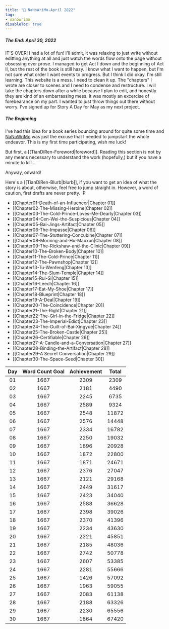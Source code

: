 ```yaml
---
title: "🌱 NaNoWriMo-April 2022"
tag: 
- nanowrimo
disableToc: true
---
```


##### The End: April 30, 2022
IT'S OVER!
I had a lot of fun!
I'll admit, it was relaxing to just write without editting anything at all and just watch the words flow onto the page without obsessing over prose.
I managed to get Act I down and the beginning of Act II, but the rest of the book is still hazy. I know what I want to happen, but I'm not sure what order I want events to progress.
But I think I did okay. 
I'm still learning.
This website is a mess. I need to clean it up.
The "chapters" I wrote are closer to scenes and I need to condense and restructure.
I will take the chapters down after a while because I plan to edit, and honestly they are kind of an embarrassing mess.
It was mostly an excercise of forebearance on my part. I wanted to just throw things out there without worry.
I've signed up for Story A Day for May as my next project. 

##### The Beginning
I've had this idea for a book series bouncing around for quite some time and [NaNoWriMo](https://nanowrimo.org/what-is-camp-nanowrimo) was just the excuse that I needed to jumpstart the whole endeavor. This is my first time participating, wish me luck!

But first, a [[TianDiRen-Foreword|foreword]]. Reading this section is not by any means necessary to understand the work (hopefully,) but if you have a minute to kill... 

Anyway, onward! 

Here's a [[TianDiRen-Blurb|blurb]], if you want to get an idea of what the story is about, otherwise, feel free to jump straight in. However, a word of caution, first drafts are never pretty. :P

- [[Chapter01-Death-of-an-Influencer|Chapter 01]]
- [[Chapter02-The-Missing-Heroine|Chapter 02]]
- [[Chapter03-The-Cold-Prince-Loves-Me-Dearly|Chapter 03]]
- [[Chapter04-Cen-Wei-the-Suspicious|Chapter 04]]
- [[Chapter05-Bai-Jings-Artifact|Chapter 05]]
- [[Chapter06-The-Impasse|Chapter 06]]
- [[Chapter07-The-Stuttering-Concubine|Chapter 07]]
- [[Chapter08-Morning-and-Hu-Maoxun|Chapter 08]]
- [[Chapter09-The-Rickshaw-and-the-Clinic|Chapter 09]]
- [[Chapter10-The-Broken-Body|Chapter 10]]
- [[Chapter11-The-Cold-Prince|Chapter 11]]
- [[Chapter12-The-Pawnshop|Chapter 12]]
- [[Chapter13-Tu-Wenfeng|Chapter 13]]
- [[Chapter14-The-Slum-Temple|Chapter 14]]
- [[Chapter15-Rui-Si|Chapter 15]]
- [[Chapter16-Leech|Chapter 16]]
- [[Chapter17-Eat-My-Shoe|Chapter 17]]
- [[Chapter18-Blueprint|Chapter 18]]
- [[Chapter19-A-Deal|Chapter 19]]
- [[Chapter20-The-Coincidence|Chapter 20]]
- [[Chapter21-The-Right|Chapter 21]]
- [[Chapter22-The-Girl-in-the-Fridge|Chapter 22]]
- [[Chapter23-The-Imperial-Edict|Chapter 23]]
- [[Chapter24-The-Guilt-of-Bai-Xingyue|Chapter 24]]
- [[Chapter25-The-Broken-Castle|Chapter 25]]
- [[Chapter26-Certifiable|Chapter 26]]
- [[Chapter27-A-Candle-and-a-Conversation|Chapter 27]]
- [[Chapter28-Binding-the-Artifact|Chapter 28]]
- [[Chapter29-A Secret Conversation|Chapter 29]]
- [[Chapter30-The-Space-Seed|Chapter 30]]


| **Day** | **Word Count Goal** | **Achievement** | **Total** |
|:-------:|:-------------------:|:---------------:|:---------:|
|   01    |        1667         |      2309       |   2309    |
|   02    |        1667         |      2181       |   4490    |
|   03    |        1667         |      2245       |   6735    |
|   04    |        1667         |      2589       |   9324    |
|   05    |        1667         |      2548       |   11872   |
|   06    |        1667         |      2576       |   14448   |
|   07    |        1667         |      2334       |   16782   |
|   08    |        1667         |      2250       |   19032   |
|   09    |        1667         |      1896       |   20928   |
|   10    |        1667         |      1872       |   22800   |
|   11    |        1667         |      1871       |   24671   |
|   12    |        1667         |      2376       |   27047   |
|   13    |        1667         |      2121       |   29168   |
|   14    |        1667         |      2449       |   31617   |
|   15    |        1667         |      2423       |   34040   |
|   16    |        1667         |      2588       |   36628   |
|   17    |        1667         |      2398       |   39026   |
|   18    |        1667         |      2370       |   41396   |
|   19    |        1667         |      2234       |   43630   |
|   20    |        1667         |      2221       |   45851   |
|   21    |        1667         |      2185       |   48036   |
|   22    |        1667         |      2742       |   50778   |
|   23    |        1667         |      2607       |   53385   |
|   24    |        1667         |      2281       |   55666   |
|   25    |        1667         |      1426       |   57092   |
|   26    |        1667         |      1963       |   59055   |
|   27    |        1667         |      2083       |   61138   |
|   28    |        1667         |      2188       |   63326   |
|   29    |        1667         |      2230       |   65556   |
|   30    |        1667         |      1864       |   67420   |
<!-- TBLFM: @3$>..@>$>=(@-1+$-1) -->